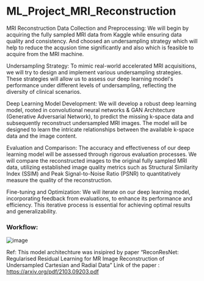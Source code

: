 # ML_Project_MRI_Reconstruction
MRI Reconstruction 
Data Collection and Preprocessing: We will begin by acquiring the fully sampled MRI data from Kaggle while ensuring data quality and consistency. And choosed an undersampling strategy which will help to reduce the acqusion time significantly and also which is feasible to acquire from the MRI machine.

Undersampling Strategy: To mimic real-world accelerated MRI acquisitions, we will try to design and implement various undersampling strategies. These strategies will allow us to assess our deep learning model's performance under different levels of undersampling, reflecting the diversity of clinical scenarios.

Deep Learning Model Development: We will develop a robust deep learning model, rooted in convolutional neural networks & GAN Architecture (Generative Adversarial Network), to predict the missing k-space data and subsequently reconstruct undersampled MRI images. The model will be designed to learn the intricate relationships between the available k-space data and the image content.

Evaluation and Comparison: The accuracy and effectiveness of our deep learning model will be assessed through rigorous evaluation processes. We will compare the reconstructed images to the original fully sampled MRI data, utilizing established image quality metrics such as Structural Similarity Index (SSIM) and Peak Signal-to-Noise Ratio (PSNR) to quantitatively measure the quality of the reconstruction.

Fine-tuning and Optimization: We will iterate on our deep learning model, incorporating feedback from evaluations, to enhance its performance and efficiency. This iterative process is essential for achieving optimal results and generalizability.

### Workflow:
![image](https://github.com/satyamsangwan1/ML_Project_MRI_Reconstruction/assets/115143488/8a5c2390-f5ad-4cc3-8f77-1b17e5da3bdd)

Ref:
This model architechture was insipired by paper “ReconResNet: Regularised Residual Learning for MR Image Reconstruction of Undersampled Cartesian and Radial Data”
Link of the paper : https://arxiv.org/pdf/2103.09203.pdf
